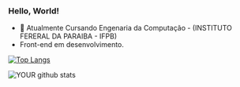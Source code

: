 ### Hello, World!

- 🌱 Atualmente Cursando Engenaria da Computação - (INSTITUTO FERERAL DA PARAIBA - IFPB)
- Front-end em desenvolvimento.


[![Top Langs](https://github-readme-stats.vercel.app/api/top-langs/?username=anuraghazra&layout=compact)](https://github.com/anuraghazra/github-readme-stats)



![YOUR github stats](https://github-readme-stats.vercel.app/api?username=thiagoeu)

